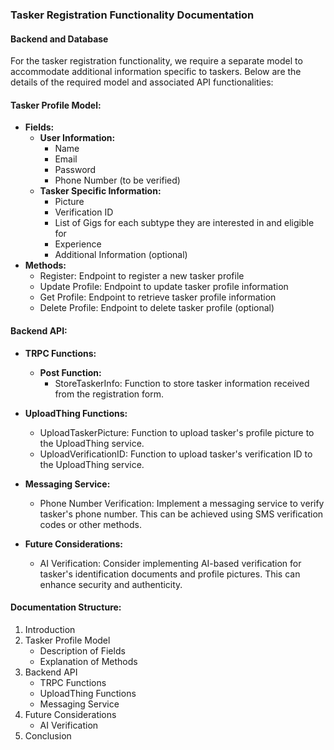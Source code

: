 ### Tasker Registration Functionality Documentation

#### Backend and Database

For the tasker registration functionality, we require a separate model to accommodate additional information specific to taskers. Below are the details of the required model and associated API functionalities:

#### Tasker Profile Model:
- **Fields:**
  - **User Information:**
    - Name
    - Email
    - Password
    - Phone Number (to be verified)
  - **Tasker Specific Information:**
    - Picture
    - Verification ID
    - List of Gigs for each subtype they are interested in and eligible for
    - Experience
    - Additional Information (optional)
- **Methods:**
  - Register: Endpoint to register a new tasker profile
  - Update Profile: Endpoint to update tasker profile information
  - Get Profile: Endpoint to retrieve tasker profile information
  - Delete Profile: Endpoint to delete tasker profile (optional)

#### Backend API:

- **TRPC Functions:**
  - **Post Function:**
    - StoreTaskerInfo: Function to store tasker information received from the registration form.

- **UploadThing Functions:**
  - UploadTaskerPicture: Function to upload tasker's profile picture to the UploadThing service.
  - UploadVerificationID: Function to upload tasker's verification ID to the UploadThing service.

- **Messaging Service:**
  - Phone Number Verification: Implement a messaging service to verify tasker's phone number. This can be achieved using SMS verification codes or other methods.

- **Future Considerations:**
  - AI Verification: Consider implementing AI-based verification for tasker's identification documents and profile pictures. This can enhance security and authenticity.

#### Documentation Structure:
1. Introduction
2. Tasker Profile Model
   - Description of Fields
   - Explanation of Methods
3. Backend API
   - TRPC Functions
   - UploadThing Functions
   - Messaging Service
4. Future Considerations
   - AI Verification
5. Conclusion
